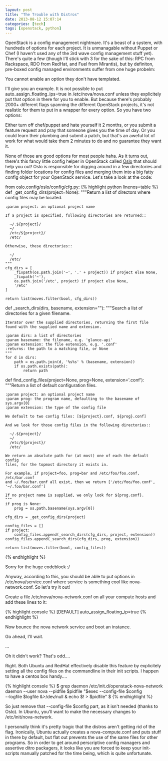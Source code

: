 ```yaml
---
layout: post
title: "The Trouble with Distros"
date: 2013-08-12 15:07:14
categories: [tech]
tags: [openstack, python]
---
```


OpenStack is a config management nightmare. It's a beast of a system, with hundreds of options for each project. It is unmanagable without Puppet or Chef (I haven't used any of the 3rd wave config management stuff yet). There's quite a few (though I'll stick with 3 for the sake of this: RPC from Rackspace, RDO from RedHat, and Fuel from Mirantis), but by definiton, pre-boxed config managed environments suffer from one huge probelm:

You cannot enable an option they don't have templated.

I'll give you an example. It is not possible to put auto_assign_floating_ips=true in /etc/nova/nova.conf unless they explicitely put that option in there for you to enable. But because there's probably 2000+ different flags spanning the different OpenStack projects, it's not realistic for them to put in a wrapper for every option. So you have two options:

Either turn off chef/puppet and hate yourself it 2 months, or you submit a feature request and pray that someone gives you the time of day. Or you could learn their plumbing and submit a patch, but that's an aweful lot of work for what would take them 2 minutes to do and no guarantee they want it.

None of those are good options for most people haha. As it turns out, there's this fancy little config helper in OpenStack called [Oslo][oslo] that should help you out! Oslo is responsible for digging around in a few directories and finding folder locations for config files and merging them into a big fatty config object for your OpenStack service. Let's take a look at the code:

from oslo.config/oslo/config/cfg.py:
{% highlight python linenos=table %}
def _get_config_dirs(project=None):
    """Return a list of directors where config files may be located.

    :param project: an optional project name

    If a project is specified, following directories are returned::

      ~/.${project}/
      ~/
      /etc/${project}/
      /etc/

    Otherwise, these directories::

      ~/
      /etc/
    """
    cfg_dirs = [
        _fixpath(os.path.join('~', '.' + project)) if project else None,
        _fixpath('~'),
        os.path.join('/etc', project) if project else None,
        '/etc'
    ]

    return list(moves.filter(bool, cfg_dirs))


def _search_dirs(dirs, basename, extension=""):
    """Search a list of directories for a given filename.

    Iterator over the supplied directories, returning the first file
    found with the supplied name and extension.

    :param dirs: a list of directories
    :param basename: the filename, e.g. 'glance-api'
    :param extension: the file extension, e.g. '.conf'
    :returns: the path to a matching file, or None
    """
    for d in dirs:
        path = os.path.join(d, '%s%s' % (basename, extension))
        if os.path.exists(path):
            return path


def find_config_files(project=None, prog=None, extension='.conf'):
    """Return a list of default configuration files.

    :param project: an optional project name
    :param prog: the program name, defaulting to the basename of sys.argv[0]
    :param extension: the type of the config file

    We default to two config files: [${project}.conf, ${prog}.conf]

    And we look for those config files in the following directories::

      ~/.${project}/
      ~/
      /etc/${project}/
      /etc/

    We return an absolute path for (at most) one of each the default config
    files, for the topmost directory it exists in.

    For example, if project=foo, prog=bar and /etc/foo/foo.conf, /etc/bar.conf
    and ~/.foo/bar.conf all exist, then we return ['/etc/foo/foo.conf',
    '~/.foo/bar.conf']

    If no project name is supplied, we only look for ${prog.conf}.
    """
    if prog is None:
        prog = os.path.basename(sys.argv[0])

    cfg_dirs = _get_config_dirs(project)

    config_files = []
    if project:
        config_files.append(_search_dirs(cfg_dirs, project, extension))
    config_files.append(_search_dirs(cfg_dirs, prog, extension))

    return list(moves.filter(bool, config_files))
{% endhighlight %}

Sorry for the huge codeblock :/ 

Anyway, according to this, you should be able to put options in /etc/nova/service.conf where service is something cool like nova-network.conf. So let's try it out!

Create a file /etc/nova/nova-network.conf on all your compute hosts and add these lines to it:

{% highlight console %}
[DEFAULT]
auto_assign_floating_ip=true
{% endhighlight %}

Now bounce the nova network service and boot an instance.

Go ahead, I'll wait.

...

Oh it didn't work? That's odd....

Right. Both Ubuntu and RedHat effectively disable this feature by explicitely setting all the config files on the commandline in their init scripts. I happen to have a centos box handy....

{% highlight console %}
$ grep daemon /etc/init.d/openstack-nova-network
    daemon --user nova --pidfile $pidfile "$exec --config-file $config \
    --logfile $logfile &>/dev/null & echo \$! > $pidfile"
$
{% endhighlight %}

So just remove that --config-file $config part, as it isn't needed (thanks to Oslo). In Ubuntu, you'll want to make the necessary changes to /etc/init/nova-network. 

I personally think it's pretty tragic that the distros aren't getting rid of the flag. Ironically, Ubuntu actually creates a nova-compute.conf and puts stuff in there by default, but flat out prevents the use of the same files for other programs. So in order to get around perscriptive config managers and assertive ditro packagers, it looks like you are forced to keep your init-scripts manually patched for the time being, which is quite unfortunate. 



[oslo]: https://wiki.openstack.org/wiki/Oslo
